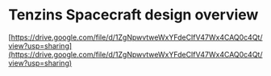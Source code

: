# Tenzins Spacecraft design overview

[https://drive.google.com/file/d/1ZgNpwvtweWxYFdeCIfV47Wx4CAQ0c4Qt/view?usp=sharing](https://drive.google.com/file/d/1ZgNpwvtweWxYFdeCIfV47Wx4CAQ0c4Qt/view?usp=sharing)